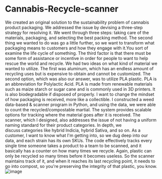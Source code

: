 # Cannabis-Recycle-scanner
We created an original solution to the sustainability problem of cannabis product packaging. We addressed the issue by devising a three-step strategy for resolving it. We went through three steps: taking care of the materials, packaging, and selecting the best packing method. The second thing we wanted to do was go a little further, so we want to transform what packaging means to customers and how they engage with it.You sort of examine the life cycle of something. The third factor is that there must be some form of assistance or incentive in order for people to want to help rescue the world and recycle.  We had two ideas on what kind of material we wanted to utilize. The first was aluminum, which has an endless amount of recycling uses but is expensive to obtain and cannot be customized. The second option, which was also our answer, was to utilize PLA plastic. PLA is an abbreviation for Polylactic Acid. PLA is made from renewable materials such as maize starch or sugar cane and is commonly used in 3D printers. It is also biodegradable if disposed of properly. I want to change the mindset of how packaging is received, more like a collectible. I constructed a weed data-based & scanner program in Python, and using the data, we were able to count the recycled/compostable martial. The system provides scalable options for tracking where the material goes after it is received. The scanner, which I designed, also addresses the issue of not having a uniform naming standard for their product categories. In depth, we discuss categories like hybrid Indicia, hybrid Sativa, and so on. As a customer, I want to know what I'm getting into, so we dug deep into our data, and each strain has its own SKUs. The code effectively tracks every single time someone takes a product to a team to be scanned, and it basically has a counter on how many times we recycle. Again, plastic can only be recycled so many times before it becomes useless. So the scanner maintains track of it, and when it reaches its last recycling point, it needs to go into compost, so you're preserving the integrity of that plastic, you know.  ![image](https://github.com/Phillipj1/Cannabis-Recycle-scanner/assets/122323166/b6c11689-690d-43ac-a261-be2d81c59cef)

